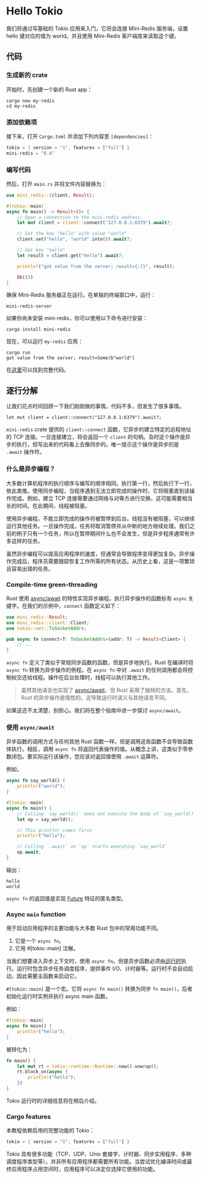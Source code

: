 # Hello Tokio

我们将通过写基础的 Tokio 应用来入门，它将会连接 Mini-Redis 服务端，设置 hello 键对应的值为 world。并且使用 Mini-Redis 客户端库来读取这个键。

## 代码

### 生成新的 crate

开始时，先创建一个新的 Rust app：

```shell
cargo new my-redis
cd my-redis
```

### 添加依赖项

接下来，打开 `Cargo.toml` 并添加下列内容至 `[dependencies]`：
```rust
tokio = { version = "1", features = ["full"] }
mini-redis = "0.4"
```

### 编写代码

然后，打开 `main.rs` 并将文件内容替换为：

```rust
use mini_redis::{client, Result};

#[tokio::main]
async fn main() -> Result<()> {
    // Open a connection to the mini-redis address.
    let mut client = client::connect("127.0.0.1:6379").await?;

    // Set the key "hello" with value "world"
    client.set("hello", "world".into()).await?;

    // Get key "hello"
    let result = client.get("hello").await?;

    println!("got value from the server; result={:?}", result);

    Ok(())
}
```

确保 Mini-Redis 服务器正在运行。在单独的终端窗口中，运行：

```shell
mini-redis-server
```

如果你尚未安装 mini-redis，你可以使用以下命令进行安装：

```shell
cargo install mini-redis
```

现在，可以运行 `my-redis` 应用：

```shell
cargo run
got value from the server; result=Some(b"world")
```

在[这里](https://github.com/tokio-rs/website/blob/master/tutorial-code/hello-tokio/src/main.rs)可以找到完整代码。

## 逐行分解

让我们花点时间回顾一下我们刚刚做的事情。代码不多，但发生了很多事情。

```shell
let mut client = client::connect("127.0.0.1:6379").await?;
```

`mini-redis` crate 提供的 `client::connect` 函数，它异步的建立特定的远程地址的 TCP 连接。一旦连接建立，将会返回一个 `client` 的句柄。及时这个操作是异步的执行，但写出来的代码看上去像同步的。唯一提示这个操作是异步的是 `.await` 操作符。

### 什么是异步编程？

大多数计算机程序的执行顺序与编写的顺序相同。执行第一行，然后执行下一行，依此类推。使用同步编程，当程序遇到无法立即完成的操作时，它将阻塞直到该操作完成。例如，建立 TCP 连接需要通过网络与对等方进行交换，这可能需要相当长的时间。在此期间，线程被阻塞。

使用异步编程，不能立即完成的操作将被暂停到后台。线程没有被阻塞，可以继续运行其他任务。一旦操作完成，任务将取消暂停并从中断的地方继续处理。我们之前的例子只有一个任务，所以在暂停期间什么也不会发生，但是异步程序通常有许多这样的任务。

虽然异步编程可以提高应用程序的速度，但通常会导致程序变得更加复杂。异步操作完成后，程序员需要跟踪恢复工作所需的所有状态。从历史上看，这是一项繁琐且容易出错的任务。

### Compile-time green-threading

Rust 使用 [async/await](https://en.wikipedia.org/wiki/Async/await) 的特性实现异步编程。执行异步操作的函数标有 `async` 关键字。在我们的示例中，`connect` 函数定义如下：

```rust
use mini_redis::Result;
use mini_redis::client::Client;
use tokio::net::ToSocketAddrs;

pub async fn connect<T: ToSocketAddrs>(addr: T) -> Result<Client> {
    // ...
}
```

`async fn` 定义了类似于常规同步函数的函数，但是异步地执行。Rust 在编译时将 `async fn` 转换为异步操作的例程。在 `async fn` 中对 `.await` 的任何调用都会将控制权交还给线程。操作在后台处理时，线程可以执行其他工作。

> 虽然其他语言也实现了 [async/await](https://en.wikipedia.org/wiki/Async/await)，但 Rust 采用了独特的方法。首先，Rust 的异步操作是惰性的。这导致运行时语义与其他语言不同。

如果这还不太清楚，别担心。我们将在整个指南中进一步探讨 `async/await`。

### 使用 `async/await`

异步函数的调用方式与任何其他 Rust 函数一样。但是调用这些函数不会导致函数体执行。相反，调用 `async fn` 将返回代表操作的值。从概念上讲，这类似于零参数闭包。要实际运行该操作，您应该对返回值使用 `.await` 运算符。

例如，

```rust
async fn say_world() {
    println!("world");
}

#[tokio::main]
async fn main() {
    // Calling `say_world()` does not execute the body of `say_world()`.
    let op = say_world();

    // This println! comes first
    println!("hello");

    // Calling `.await` on `op` starts executing `say_world`.
    op.await;
}
```

输出：

```shell
hello
world
```

`async fn` 的返回值是实现 [Future](https://doc.rust-lang.org/std/future/trait.Future.html) 特征的匿名类型。

### Async `main` function

用于启动应用程序的主要功能与大多数 Rust 包中的常用功能不同。

1. 它是一个 `async fn`。
2. 它用 #[tokio::main] 注解。

当我们想要进入异步上下文时，使用 `async fn`。但是异步函数必须由[运行时](https://docs.rs/tokio/1/tokio/runtime/index.html)执行。运行时包含异步任务调度程序，提供事件 I/O、计时器等。运行时不会自动启动，因此需要主函数来启动它。

`#[tokio::main]` 是一个宏。它将 `async fn main()` 转换为同步 `fn main()`，后者初始化运行时实例并执行 async main 函数。

例如：

```rust
#[tokio::main]
async fn main() {
    println!("hello");
}
```

被转化为：

```rust
fn main() {
    let mut rt = tokio::runtime::Runtime::new().unwrap();
    rt.block_on(async {
        println!("hello");
    })
}
```

Tokio 运行时的详细信息将在稍后介绍。

### Cargo features

本教程依赖启用的完整功能的 Tokio：

```rust
tokio = { version = "1", features = ["full"] }
```

Tokio 具有很多功能（TCP、UDP、Unix 套接字、计时器、同步实用程序、多种调度程序类型等）。并非所有应用程序都需要所有功能。当尝试优化编译时间或最终应用程序占用空间时，应用程序可以决定仅选择它使用的功能。
